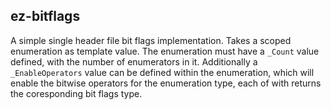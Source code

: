 ## ez-bitflags

A simple single header file bit flags implementation.
Takes a scoped enumeration as template value.
The enumeration must have a `_Count` value defined, with the number of enumerators in it.
Additionally a `_EnableOperators` value can be defined within the enumeration, which will enable
the bitwise operators for the enumeration type, each of with returns the coresponding bit flags type.